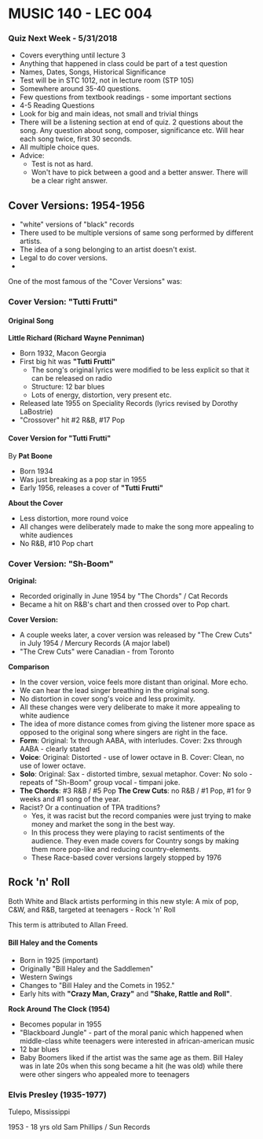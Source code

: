 # MUSIC 140 - LEC 004
### Quiz Next Week - 5/31/2018
- Covers everything until lecture 3
- Anything that happened in class could be part of a test question
- Names, Dates, Songs, Historical Significance
- Test will be in STC 1012, not in lecture room (STP 105)
- Somewhere around 35-40 questions.
- Few questions from textbook readings - some important sections
- 4-5 Reading Questions
- Look for big and main ideas, not small and trivial things
- There will be a listening section at end of quiz. 2 questions about the song. Any question about song, composer, significance etc. Will hear each song twice, first 30 seconds.
- All multiple choice ques.
- Advice:
  - Test is not as hard.
  - Won't have to pick between a good and a better answer. There will be a clear right answer.

## Cover Versions: 1954-1956
- "white" versions of "black" records
- There used to be multiple versions of same song performed by different artists.
- The idea of a song belonging to an artist doesn't exist.
- Legal to do cover versions.
- 

One of the most famous of the "Cover Versions" was:

### Cover Version: "Tutti Frutti"
#### Original Song
**Little Richard (Richard Wayne Penniman)**
- Born 1932, Macon Georgia
- First big hit was **"Tutti Frutti"**
  - The song's original lyrics were modified to be less explicit so that it can be released on radio
  - Structure: 12 bar blues
  - Lots of energy, distortion, very present etc.
- Released late 1955 on Speciality Records (lyrics revised by Dorothy LaBostrie)
- "Crossover" hit #2 R&B, #17 Pop

#### Cover Version for "Tutti Frutti"
By **Pat Boone**
- Born 1934
- Was just breaking as a pop star in 1955
- Early 1956, releases a cover of **"Tutti Frutti"**

**About the Cover**
- Less distortion, more round voice
- All changes were deliberately made to make the song more appealing to white audiences
- No R&B, #10 Pop chart

### Cover Version: "Sh-Boom"
**Original:**
- Recorded originally in June 1954 by "The Chords" / Cat Records
- Became a hit on R&B's chart and then crossed over to Pop chart.

**Cover Version:**
- A couple weeks later, a cover version was released by "The Crew Cuts" in July 1954 / Mercury Records (A major label)
- "The Crew Cuts" were Canadian - from Toronto

**Comparison**
- In the cover version, voice feels more distant than original. More echo.
- We can hear the lead singer breathing in the original song.
- No distortion in cover song's voice and less proximity.
- All these changes were very deliberate to make it more appealing to white audience
- The idea of more distance comes from giving the listener more space as opposed to the original song where singers are right in the face.
- **Form**:
Original: 1x through AABA, with interludes.
Cover: 2xs through AABA - clearly stated
- **Voice**:
Original: Distorted - use of lower octave in B.
Cover: Clean, no use of lower octave.
- **Solo**:
Original: Sax - distorted timbre, sexual metaphor.
Cover: No solo - repeats of "Sh-Boom" group vocal - timpani joke.
- **The Chords**: #3 R&B / #5 Pop
**The Crew Cuts**: no R&B / #1 Pop, #1 for 9 weeks and #1 song of the year.
- Racist? Or a continuation of TPA traditions?
  - Yes, it was racist but the record companies were just trying to make money and market the song in the best way.
  - In this process they were playing to racist sentiments of the audience. They even made covers for Country songs by making them more pop-like and reducing country-elements.
  - These Race-based cover versions largely stopped by 1976

## Rock 'n' Roll
Both White and Black artists performing in this new style: A mix of pop, C&W, and R&B, targeted at teenagers - Rock 'n' Roll

This term is attributed to Allan Freed.

#### Bill Haley and the Coments
- Born in 1925 (important)
- Originally "Bill Haley and the Saddlemen"
- Western Swings
- Changes to "Bill Haley and the Comets in 1952."
- Early hits with **"Crazy Man, Crazy"** and **"Shake, Rattle and Roll"**.

**Rock Around The Clock (1954)**
- Becomes popular in 1955
- "Blackboard Jungle" - part of the moral panic which happened when middle-class white teenagers were interested in african-american music
- 12 bar blues
- Baby Boomers liked if the artist was the same age as them. Bill Haley was in late 20s when this song became a hit (he was old) while there were other singers who appealed more to teenagers

### Elvis Presley (1935-1977)
Tulepo, Mississippi

1953 - 18 yrs old
Sam Phillips / Sun Records
<!--stackedit_data:
eyJoaXN0b3J5IjpbLTI5OTcyOTA1NywtOTQ4Mjk5NTU5LC0xNj
AyOTc5NTksMTM0NjQ3ODE0NiwtMTgwMDEwNTM2OCw2MzcyNjAx
MjAsMTc2OTA2NTAxOCwtMTU0NTQzMDQ3NSwxMTUyNDU1NzQzXX
0=
-->